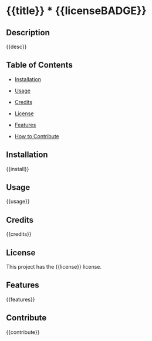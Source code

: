 # {{title}} * {{licenseBADGE}}

## Description

{{desc}}

## Table of Contents

* [Installation](#installation)

* [Usage](#usage)

* [Credits](#credits)

* [License](#license)

* [Features](#features)

* [How to Contribute](#contribute)

## Installation

{{install}}

## Usage

{{usage}}

## Credits

{{credits}}

## License

This project has the {{license}} license.

## Features

{{features}}

## Contribute

{{contribute}}